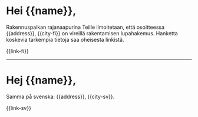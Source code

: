 # Hei {{name}},

Rakennuspaikan rajanaapurina Teille ilmoitetaan, että osoitteessa {{address}}, {{city-fi}} on vireillä rakentamisen lupahakemus. Hanketta koskevia tarkempia tietoja saa oheisesta linkistä.
 
{{link-fi}}
 
---

# Hej {{name}},

Samma på svenska: {{address}}, {{city-sv}}.

{{link-sv}}
